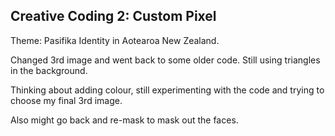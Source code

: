 ## Creative Coding 2: Custom Pixel

Theme: Pasifika Identity in Aotearoa New Zealand. 

Changed 3rd image and went back to some older code. Still using triangles in the background.

Thinking about adding colour, still experimenting with the code and trying to choose my final 3rd image.

Also might go back and re-mask to mask out the faces. 